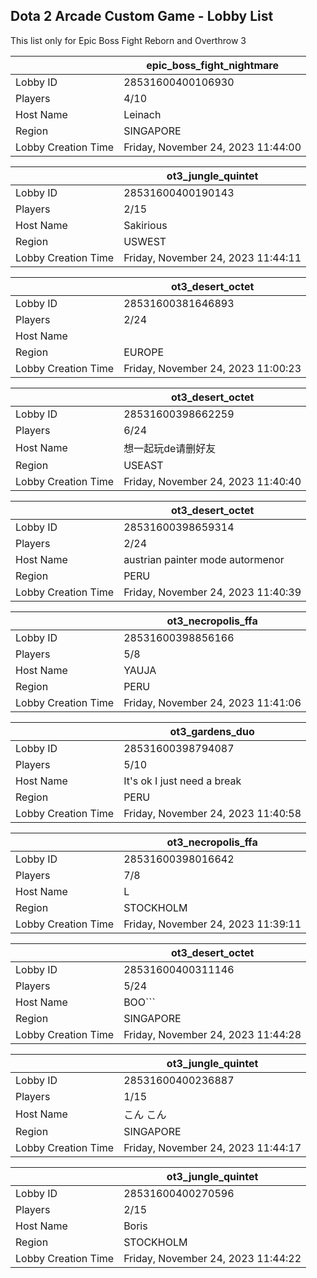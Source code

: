 ## Dota 2 Arcade Custom Game - Lobby List

This list only for Epic Boss Fight Reborn and Overthrow 3

|  | epic_boss_fight_nightmare |
| ------ | ------ |
| Lobby ID | 28531600400106930 |
| Players | 4/10 |
| Host Name | Leinach |
| Region | SINGAPORE |
| Lobby Creation Time | Friday, November 24, 2023 11:44:00 |


|  | ot3_jungle_quintet |
| ------ | ------ |
| Lobby ID | 28531600400190143 |
| Players | 2/15 |
| Host Name | Sakirious |
| Region | USWEST |
| Lobby Creation Time | Friday, November 24, 2023 11:44:11 |


|  | ot3_desert_octet |
| ------ | ------ |
| Lobby ID | 28531600381646893 |
| Players | 2/24 |
| Host Name | <Cyborgix> |
| Region | EUROPE |
| Lobby Creation Time | Friday, November 24, 2023 11:00:23 |


|  | ot3_desert_octet |
| ------ | ------ |
| Lobby ID | 28531600398662259 |
| Players | 6/24 |
| Host Name | 想一起玩de请删好友 |
| Region | USEAST |
| Lobby Creation Time | Friday, November 24, 2023 11:40:40 |


|  | ot3_desert_octet |
| ------ | ------ |
| Lobby ID | 28531600398659314 |
| Players | 2/24 |
| Host Name | austrian painter mode autormenor |
| Region | PERU |
| Lobby Creation Time | Friday, November 24, 2023 11:40:39 |


|  | ot3_necropolis_ffa |
| ------ | ------ |
| Lobby ID | 28531600398856166 |
| Players | 5/8 |
| Host Name | YAUJA |
| Region | PERU |
| Lobby Creation Time | Friday, November 24, 2023 11:41:06 |


|  | ot3_gardens_duo |
| ------ | ------ |
| Lobby ID | 28531600398794087 |
| Players | 5/10 |
| Host Name | It's ok I just need a break |
| Region | PERU |
| Lobby Creation Time | Friday, November 24, 2023 11:40:58 |


|  | ot3_necropolis_ffa |
| ------ | ------ |
| Lobby ID | 28531600398016642 |
| Players | 7/8 |
| Host Name | L |
| Region | STOCKHOLM |
| Lobby Creation Time | Friday, November 24, 2023 11:39:11 |


|  | ot3_desert_octet |
| ------ | ------ |
| Lobby ID | 28531600400311146 |
| Players | 5/24 |
| Host Name | BOO``` |
| Region | SINGAPORE |
| Lobby Creation Time | Friday, November 24, 2023 11:44:28 |


|  | ot3_jungle_quintet |
| ------ | ------ |
| Lobby ID | 28531600400236887 |
| Players | 1/15 |
| Host Name | こん こん |
| Region | SINGAPORE |
| Lobby Creation Time | Friday, November 24, 2023 11:44:17 |


|  | ot3_jungle_quintet |
| ------ | ------ |
| Lobby ID | 28531600400270596 |
| Players | 2/15 |
| Host Name | Boris |
| Region | STOCKHOLM |
| Lobby Creation Time | Friday, November 24, 2023 11:44:22 |


